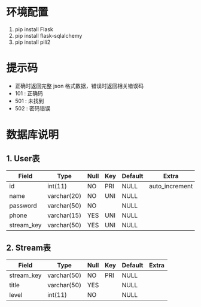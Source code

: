 # 环境配置
1. pip install Flask
2. pip install flask-sqlalchemy
3. pip install pili2

# 提示码
- 正确时返回完整 json 格式数据，错误时返回相关错误码
- 101 : 正确码
- 501 : 未找到
- 502 : 密码错误


# 数据库说明
## 1. User表
| Field      | Type        | Null | Key | Default | Extra          |
------------ | ------------- | ------| ----- | --------- | ---------------- |
| id         | int(11)     | NO   | PRI | NULL    | auto_increment |
| name       | varchar(20) | NO   | UNI | NULL    |                |
| password   | varchar(50) | NO   |     | NULL    |                |
| phone      | varchar(15) | YES  | UNI | NULL    |                |
| stream_key | varchar(50) | YES  | UNI | NULL    |                |


## 2. Stream表 
| Field      | Type        | Null | Key | Default | Extra |
|------------|-------------|------|-----|---------|-------|
| stream_key | varchar(50) | NO   | PRI | NULL    |       |
| title      | varchar(50) | YES  |     | NULL    |       |
| level      | int(11)     | NO   |     | NULL    |       |


